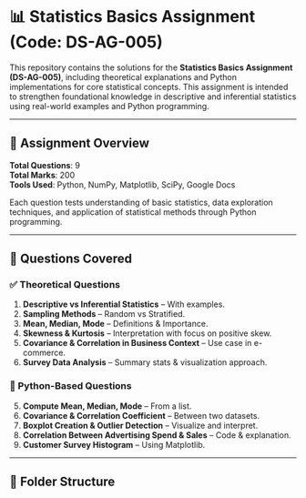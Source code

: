 # 📊 Statistics Basics Assignment (Code: DS-AG-005)

This repository contains the solutions for the **Statistics Basics Assignment (DS-AG-005)**, including theoretical explanations and Python implementations for core statistical concepts. This assignment is intended to strengthen foundational knowledge in descriptive and inferential statistics using real-world examples and Python programming.

---

## 📝 Assignment Overview

**Total Questions**: 9  
**Total Marks**: 200  
**Tools Used**: Python, NumPy, Matplotlib, SciPy, Google Docs

Each question tests understanding of basic statistics, data exploration techniques, and application of statistical methods through Python programming.

---

## 🧾 Questions Covered

### ✅ Theoretical Questions
1. **Descriptive vs Inferential Statistics** – With examples.
2. **Sampling Methods** – Random vs Stratified.
3. **Mean, Median, Mode** – Definitions & Importance.
4. **Skewness & Kurtosis** – Interpretation with focus on positive skew.
8. **Covariance & Correlation in Business Context** – Use case in e-commerce.
9. **Survey Data Analysis** – Summary stats & visualization approach.

### 🐍 Python-Based Questions
5. **Compute Mean, Median, Mode** – From a list.
6. **Covariance & Correlation Coefficient** – Between two datasets.
7. **Boxplot Creation & Outlier Detection** – Visualize and interpret.
8. **Correlation Between Advertising Spend & Sales** – Code & explanation.
9. **Customer Survey Histogram** – Using Matplotlib.

---

## 📁 Folder Structure

